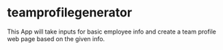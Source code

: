 # teamprofilegenerator
This App will take inputs for basic employee info and create a team profile web page based on the given info.
